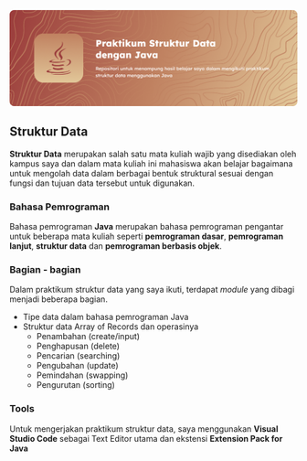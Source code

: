 ![cover](cover-update.png)

## Struktur Data
**Struktur Data** merupakan salah satu mata kuliah wajib yang disediakan oleh kampus saya dan dalam mata kuliah ini mahasiswa akan belajar bagaimana untuk mengolah data dalam berbagai bentuk struktural sesuai dengan fungsi dan tujuan data tersebut untuk digunakan.

### Bahasa Pemrograman
Bahasa pemrograman **Java** merupakan bahasa pemrograman pengantar untuk beberapa mata kuliah seperti **pemrograman dasar**, **pemrograman lanjut**, **struktur data** dan **pemrograman berbasis objek**.

### Bagian - bagian
Dalam praktikum struktur data yang saya ikuti, terdapat _module_ yang dibagi menjadi beberapa bagian.
- Tipe data dalam bahasa pemrograman Java
- Struktur data Array of Records dan operasinya
    - Penambahan (create/input)
    - Penghapusan (delete)
    - Pencarian (searching)
    - Pengubahan (update)
    - Pemindahan (swapping)
    - Pengurutan (sorting)

### Tools
Untuk mengerjakan praktikum struktur data, saya menggunakan **Visual Studio Code** sebagai Text Editor utama dan ekstensi **Extension Pack for Java**
